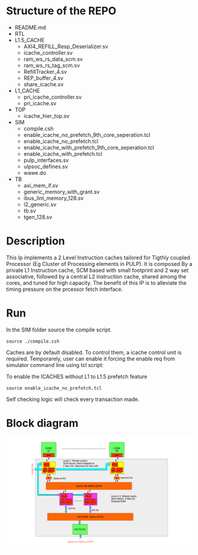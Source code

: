 # Structure of the REPO

- README.md
-  RTL
 -  L1.5_CACHE
     - AXI4_REFILL_Resp_Deserializer.sv
     - icache_controller.sv
     - ram_ws_rs_data_scm.sv
     - ram_ws_rs_tag_scm.sv
     - RefillTracker_4.sv
     - REP_buffer_4.sv
     - share_icache.sv
 - L1_CACHE
     - pri_icache_controller.sv
     - pri_icache.sv
 - TOP
     - icache_hier_top.sv
 - SIM
     - compile.csh
     - enable_icache_no_prefetch_9th_core_seperation.tcl
     - enable_icache_no_prefetch.tcl
     - enable_icache_with_prefetch_9th_core_seperation.tcl
     - enable_icache_with_prefetch.tcl
     - pulp_interfaces.sv
     - ulpsoc_defines.sv
     - wawe.do
  - TB
     - axi_mem_if.sv
     - generic_memory_with_grant.sv
     - ibus_lint_memory_128.sv
     - l2_generic.sv
     - tb.sv
     - tgen_128.sv

# Description
This Ip implements a 2 Level Instruction caches tailored for Tigthly coupled Processor (Eg Cluster of Processing elements in PULP). It is composed By a private L1 Instruction cache, SCM based with small footprint and  2 way set associative, followed by a central L2 instruction cache, shared among the cores, and tuned for high capacity. The benefit of this IP is to alleviate the timing pressure on the prcessor fetch interface.

# Run
In the SIM folder source the compile script.

```
source ./compile.csh
```

Caches are by default disabled. To control them, a icache control unit is required.
Temporarely, user can enable it forcing the enable req from simulator command line using tcl script:


To enable the ICACHES without L1 to L1.5 prefetch feature
```
source enable_icache_no_prefetch.tcl
```

Self checking logic will check every transaction made.

# Block diagram
![HierIcache](./DOC/HierIcache.png)
